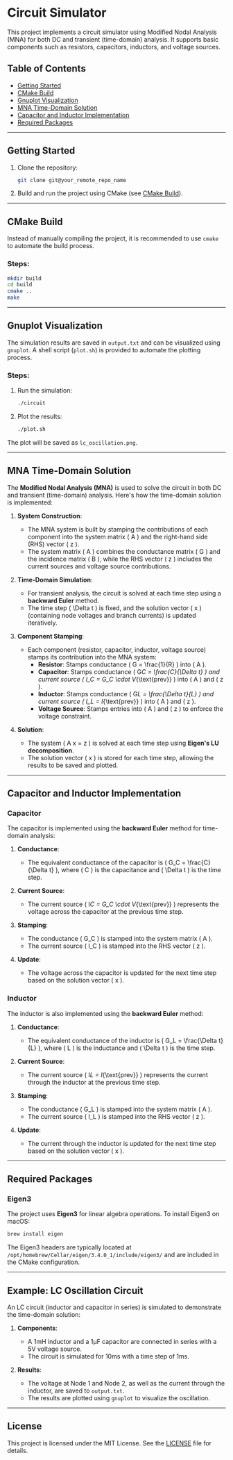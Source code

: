 # Circuit Simulator

This project implements a circuit simulator using Modified Nodal Analysis (MNA) for both DC and transient (time-domain) analysis. It supports basic components such as resistors, capacitors, inductors, and voltage sources.

## Table of Contents

- [Getting Started](#getting-started)
- [CMake Build](#cmake-build)
- [Gnuplot Visualization](#gnuplot-visualization)
- [MNA Time-Domain Solution](#mna-time-domain-solution)
- [Capacitor and Inductor Implementation](#capacitor-and-inductor-implementation)
- [Required Packages](#required-packages)

---

## Getting Started

1. Clone the repository:

   ```bash
   git clone git@your_remote_repo_name
   ```

2. Build and run the project using CMake (see [CMake Build](#cmake-build)).

---

## CMake Build

Instead of manually compiling the project, it is recommended to use `cmake` to automate the build process.

### Steps:

```bash
mkdir build
cd build
cmake ..
make
```

---

## Gnuplot Visualization

The simulation results are saved in `output.txt` and can be visualized using `gnuplot`. A shell script (`plot.sh`) is provided to automate the plotting process.

### Steps:

1. Run the simulation:

   ```bash
   ./circuit
   ```

2. Plot the results:
   ```bash
   ./plot.sh
   ```

The plot will be saved as `lc_oscillation.png`.

---

## MNA Time-Domain Solution

The **Modified Nodal Analysis (MNA)** is used to solve the circuit in both DC and transient (time-domain) analysis. Here's how the time-domain solution is implemented:

1. **System Construction**:

   - The MNA system is built by stamping the contributions of each component into the system matrix \( A \) and the right-hand side (RHS) vector \( z \).
   - The system matrix \( A \) combines the conductance matrix \( G \) and the incidence matrix \( B \), while the RHS vector \( z \) includes the current sources and voltage source contributions.

2. **Time-Domain Simulation**:

   - For transient analysis, the circuit is solved at each time step using a **backward Euler** method.
   - The time step \( \Delta t \) is fixed, and the solution vector \( x \) (containing node voltages and branch currents) is updated iteratively.

3. **Component Stamping**:

   - Each component (resistor, capacitor, inductor, voltage source) stamps its contribution into the MNA system:
     - **Resistor**: Stamps conductance \( G = \frac{1}{R} \) into \( A \).
     - **Capacitor**: Stamps conductance \( G*C = \frac{C}{\Delta t} \) and current source \( I_C = G_C \cdot V*{\text{prev}} \) into \( A \) and \( z \).
     - **Inductor**: Stamps conductance \( G*L = \frac{\Delta t}{L} \) and current source \( I_L = I*{\text{prev}} \) into \( A \) and \( z \).
     - **Voltage Source**: Stamps entries into \( A \) and \( z \) to enforce the voltage constraint.

4. **Solution**:
   - The system \( A x = z \) is solved at each time step using **Eigen's LU decomposition**.
   - The solution vector \( x \) is stored for each time step, allowing the results to be saved and plotted.

---

## Capacitor and Inductor Implementation

### Capacitor

The capacitor is implemented using the **backward Euler** method for time-domain analysis:

1. **Conductance**:

   - The equivalent conductance of the capacitor is \( G_C = \frac{C}{\Delta t} \), where \( C \) is the capacitance and \( \Delta t \) is the time step.

2. **Current Source**:

   - The current source \( I*C = G_C \cdot V*{\text{prev}} \) represents the voltage across the capacitor at the previous time step.

3. **Stamping**:

   - The conductance \( G_C \) is stamped into the system matrix \( A \).
   - The current source \( I_C \) is stamped into the RHS vector \( z \).

4. **Update**:
   - The voltage across the capacitor is updated for the next time step based on the solution vector \( x \).

### Inductor

The inductor is also implemented using the **backward Euler** method:

1. **Conductance**:

   - The equivalent conductance of the inductor is \( G_L = \frac{\Delta t}{L} \), where \( L \) is the inductance and \( \Delta t \) is the time step.

2. **Current Source**:

   - The current source \( I*L = I*{\text{prev}} \) represents the current through the inductor at the previous time step.

3. **Stamping**:

   - The conductance \( G_L \) is stamped into the system matrix \( A \).
   - The current source \( I_L \) is stamped into the RHS vector \( z \).

4. **Update**:
   - The current through the inductor is updated for the next time step based on the solution vector \( x \).

---

## Required Packages

### Eigen3

The project uses **Eigen3** for linear algebra operations. To install Eigen3 on macOS:

```bash
brew install eigen
```

The Eigen3 headers are typically located at `/opt/homebrew/Cellar/eigen/3.4.0_1/include/eigen3/` and are included in the CMake configuration.

---

## Example: LC Oscillation Circuit

An LC circuit (inductor and capacitor in series) is simulated to demonstrate the time-domain solution:

1. **Components**:

   - A 1mH inductor and a 1µF capacitor are connected in series with a 5V voltage source.
   - The circuit is simulated for 10ms with a time step of 1ms.

2. **Results**:
   - The voltage at Node 1 and Node 2, as well as the current through the inductor, are saved to `output.txt`.
   - The results are plotted using `gnuplot` to visualize the oscillation.

---

## License

This project is licensed under the MIT License. See the [LICENSE](LICENSE) file for details.
